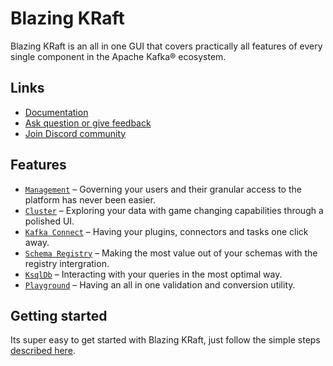 # Blazing KRaft

Blazing KRaft is an all in one GUI that covers practically all features of every single component in the Apache Kafka® ecosystem.

## Links

- [Documentation](https://www.blazingkraft.com/)
- [Ask question or give feedback](https://github.com/blazinginstruments/blazingkraft-issues/issues)
- [Join Discord community](https://discord.gg/TRnjvvZtWU)

## Features

- [`Management`](https://www.blazingkraft.com/management/) – Governing your users and their granular access to the platform has never been easier.
- [`Cluster`](https://www.blazingkraft.com/clusters/) – Exploring your data with game changing capabilities through a polished UI.
- [`Kafka Connect`](https://www.blazingkraft.com/kafka_connects/) – Having your plugins, connectors and tasks one click away.
- [`Schema Registry`](https://www.blazingkraft.com/schema_registries/) – Making the most value out of your schemas with the registry intergration.
- [`KsqlDb`](https://www.blazingkraft.com/ksqldbs/) – Interacting with your queries in the most optimal way.
- [`Playground`](https://www.blazingkraft.com/playground/) – Having an all in one validation and conversion utility.

## Getting started

Its super easy to get started with Blazing KRaft, just follow the simple steps [described here](https://www.blazingkraft.com/get_started).